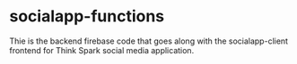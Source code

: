 # socialapp-functions

Thie is the backend firebase code that goes along with the socialapp-client frontend for Think Spark social media application.
